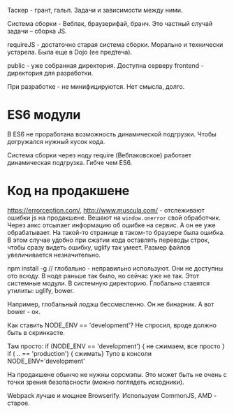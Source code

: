 Таскер - грант, гальп. Задачи и зависимости между ними.

Система сборки - Вебпак, браузерифай, бранч. Это частный случай задачи – сборка JS.

requireJS - достаточно старая система сборки. Морально и технически устарела. Была еще в Dojo (ее предтеча).

public - уже собранная директория. Доступна серверу
frontend - директория для разработки.

При разработке - не минифицируются. Нет смысла, долго.

# ES6 модули
В ES6 не проработана возможность динамической подгрузки. Чтобы догружался нужный кусок кода.

Система сборки через ноду require (Вебпаковское) работает динамическая подгрузка. Гибче чем ES6.

# Код на продакшене
https://errorception.com/, http://www.muscula.com/ - отслеживают ошибки js на продакшене. Вешают на `window.onerror` свой обработчик. Через аякс отсылает информацию об ошибке на сервис. А он ее уже обрабатывает. На такой-то странице в таком-то браузере была ошибка. В этом случае удобно при сжатии кода оставлять переводы строк, чтобы сразу видеть ошибку, uglify так умеет. Размер файлов увеличивается незначительно.

npm install -g // глобально - неправильно используют. Они не доступны ото всюду. В ноде раньше так было, но сейчас 
уже не так. Этот системные модули. В системную директорию. Глобально ставятся утилиты: uglify, bower.

Например, глобальный лодэш бессмвсленно. Он не бинарник. А вот bower - ок.

Как ставить NODE_ENV == 'development'? Не спросил, вроде должно быть в скринкасте.

Там просто: if (NODE_ENV == 'development') { не сжимаем, все просто } if ( .. == 'production') { сжимать}
Тупо в консоли NODE_ENV='development'

На продакшене обынчо не нужны сорсмэпы. Это может быть не очень с точки зрения безопасности (можно поглядеть исходники).

Webpack лучше и мощнее Browserify.
Используем CommonJS, AMD - старое.





